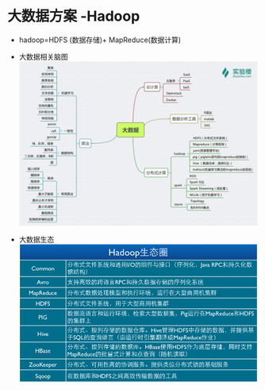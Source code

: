 # 大数据方案 -Hadoop 
 
 * hadoop=HDFS (数据存储)+ MapReduce(数据计算)
 
 * 大数据相关脑图   
 ![](https://github.com/dailiuyang123/NoteBook/blob/master/%E5%A4%A7%E6%95%B0%E6%8D%AE%E7%9B%B8%E5%85%B3/image/dashuju01.jpg)
 * 大数据生态
 ![](https://github.com/dailiuyang123/NoteBook/blob/master/%E5%A4%A7%E6%95%B0%E6%8D%AE%E7%9B%B8%E5%85%B3/image/mapreduce.png)
 
 